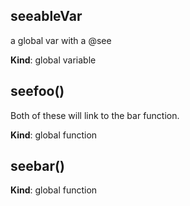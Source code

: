 <a name="seeableVar"></a>
## seeableVar
a global var with a @see

**Kind**: global variable


<a name="BITBUCKET-seefoo"></a>
## seefoo()
Both of these will link to the bar function.

**Kind**: global function


<a name="BITBUCKET-seebar"></a>
## seebar()
**Kind**: global function


